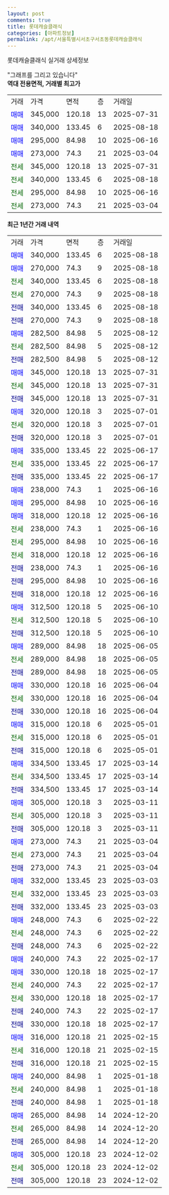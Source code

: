 ```yaml
---
layout: post
comments: true
title: 롯데캐슬클래식
categories: [아파트정보]
permalink: /apt/서울특별시서초구서초동롯데캐슬클래식
---
```


롯데캐슬클래식 실거래 상세정보

<script type="text/javascript">
  google.charts.load('current', {'packages':['line', 'corechart']});
  google.charts.setOnLoadCallback(drawChart);

  function drawChart() {
    var data = new google.visualization.DataTable();
    data.addColumn('date', '거래일');
    data.addColumn('number', "매매");
    data.addColumn('number', "전세");
    data.addColumn('number', "전매");

    data.addRows([[new Date(Date.parse("2025-08-18")), 340000, null, null], [new Date(Date.parse("2025-08-18")), 270000, null, null], [new Date(Date.parse("2025-08-18")), null, 340000, null], [new Date(Date.parse("2025-08-18")), null, 270000, null], [new Date(Date.parse("2025-08-18")), null, null, 340000], [new Date(Date.parse("2025-08-18")), null, null, 270000], [new Date(Date.parse("2025-08-12")), 282500, null, null], [new Date(Date.parse("2025-08-12")), null, 282500, null], [new Date(Date.parse("2025-08-12")), null, null, 282500], [new Date(Date.parse("2025-07-31")), 345000, null, null], [new Date(Date.parse("2025-07-31")), null, 345000, null], [new Date(Date.parse("2025-07-31")), null, null, 345000], [new Date(Date.parse("2025-07-01")), 320000, null, null], [new Date(Date.parse("2025-07-01")), null, 320000, null], [new Date(Date.parse("2025-07-01")), null, null, 320000], [new Date(Date.parse("2025-06-17")), 335000, null, null], [new Date(Date.parse("2025-06-17")), null, 335000, null], [new Date(Date.parse("2025-06-17")), null, null, 335000], [new Date(Date.parse("2025-06-16")), 238000, null, null], [new Date(Date.parse("2025-06-16")), 295000, null, null], [new Date(Date.parse("2025-06-16")), 318000, null, null], [new Date(Date.parse("2025-06-16")), null, 238000, null], [new Date(Date.parse("2025-06-16")), null, 295000, null], [new Date(Date.parse("2025-06-16")), null, 318000, null], [new Date(Date.parse("2025-06-16")), null, null, 238000], [new Date(Date.parse("2025-06-16")), null, null, 295000], [new Date(Date.parse("2025-06-16")), null, null, 318000], [new Date(Date.parse("2025-06-10")), 312500, null, null], [new Date(Date.parse("2025-06-10")), null, 312500, null], [new Date(Date.parse("2025-06-10")), null, null, 312500], [new Date(Date.parse("2025-06-05")), 289000, null, null], [new Date(Date.parse("2025-06-05")), null, 289000, null], [new Date(Date.parse("2025-06-05")), null, null, 289000], [new Date(Date.parse("2025-06-04")), 330000, null, null], [new Date(Date.parse("2025-06-04")), null, 330000, null], [new Date(Date.parse("2025-06-04")), null, null, 330000], [new Date(Date.parse("2025-05-01")), 315000, null, null], [new Date(Date.parse("2025-05-01")), null, 315000, null], [new Date(Date.parse("2025-05-01")), null, null, 315000], [new Date(Date.parse("2025-03-14")), 334500, null, null], [new Date(Date.parse("2025-03-14")), null, 334500, null], [new Date(Date.parse("2025-03-14")), null, null, 334500], [new Date(Date.parse("2025-03-11")), 305000, null, null], [new Date(Date.parse("2025-03-11")), null, 305000, null], [new Date(Date.parse("2025-03-11")), null, null, 305000], [new Date(Date.parse("2025-03-04")), 273000, null, null], [new Date(Date.parse("2025-03-04")), null, 273000, null], [new Date(Date.parse("2025-03-04")), null, null, 273000], [new Date(Date.parse("2025-03-03")), 332000, null, null], [new Date(Date.parse("2025-03-03")), null, 332000, null], [new Date(Date.parse("2025-03-03")), null, null, 332000], [new Date(Date.parse("2025-02-22")), 248000, null, null], [new Date(Date.parse("2025-02-22")), null, 248000, null], [new Date(Date.parse("2025-02-22")), null, null, 248000], [new Date(Date.parse("2025-02-17")), 240000, null, null], [new Date(Date.parse("2025-02-17")), 330000, null, null], [new Date(Date.parse("2025-02-17")), null, 240000, null], [new Date(Date.parse("2025-02-17")), null, 330000, null], [new Date(Date.parse("2025-02-17")), null, null, 240000], [new Date(Date.parse("2025-02-17")), null, null, 330000], [new Date(Date.parse("2025-02-15")), 316000, null, null], [new Date(Date.parse("2025-02-15")), null, 316000, null], [new Date(Date.parse("2025-02-15")), null, null, 316000], [new Date(Date.parse("2025-01-18")), 240000, null, null], [new Date(Date.parse("2025-01-18")), null, 240000, null], [new Date(Date.parse("2025-01-18")), null, null, 240000], [new Date(Date.parse("2024-12-20")), 265000, null, null], [new Date(Date.parse("2024-12-20")), null, 265000, null], [new Date(Date.parse("2024-12-20")), null, null, 265000], [new Date(Date.parse("2024-12-02")), 305000, null, null], [new Date(Date.parse("2024-12-02")), null, 305000, null], [new Date(Date.parse("2024-12-02")), null, null, 305000]]);

    var options = {
      hAxis: {
        format: 'yyyy/MM/dd'
      },    
      lineWidth: 0,
      pointsVisible: true,    
      title: '최근 1년간 유형별 실거래가 분포',
      legend: { position: 'bottom' }
    };

    var formatter = new google.visualization.NumberFormat({pattern:'###,###'} );
    formatter.format(data, 1);
    formatter.format(data, 2);
    
    setTimeout(function() {
        var chart = new google.visualization.LineChart(document.getElementById('columnchart_material'));
        chart.draw(data, (options));
        document.getElementById('loading').style.display = 'none';
    }, 200);
  }
</script>


<div id="loading" style="z-index:20; display: block; margin-left: 0px">"그래프를 그리고 있습니다"</div>
<div id="columnchart_material" style="width: 95%; margin-left: 0px; display: block"></div>
<!-- contents start -->
<b>역대 전용면적, 거래별 최고가</b>
<table class="sortable">
    <tr>
      <td>거래</td>
      <td>가격</td>
      <td>면적</td>
      <td>층</td>
      <td>거래일</td>
    </tr>
        <tr>
          <td><a style="color: blue">매매</a></td>
          <td>345,000</td>
          <td>120.18</td>
          <td>13</td>
          <td>2025-07-31</td>
        </tr>            <tr>
          <td><a style="color: blue">매매</a></td>
          <td>340,000</td>
          <td>133.45</td>
          <td>6</td>
          <td>2025-08-18</td>
        </tr>            <tr>
          <td><a style="color: blue">매매</a></td>
          <td>295,000</td>
          <td>84.98</td>
          <td>10</td>
          <td>2025-06-16</td>
        </tr>            <tr>
          <td><a style="color: blue">매매</a></td>
          <td>273,000</td>
          <td>74.3</td>
          <td>21</td>
          <td>2025-03-04</td>
        </tr>        
        <tr>
              <td><a style="color: darkgreen">전세</a></td>
              <td>345,000</td>
              <td>120.18</td>
              <td>13</td>
              <td>2025-07-31</td>
            </tr>            <tr>
              <td><a style="color: darkgreen">전세</a></td>
              <td>340,000</td>
              <td>133.45</td>
              <td>6</td>
              <td>2025-08-18</td>
            </tr>            <tr>
              <td><a style="color: darkgreen">전세</a></td>
              <td>295,000</td>
              <td>84.98</td>
              <td>10</td>
              <td>2025-06-16</td>
            </tr>            <tr>
              <td><a style="color: darkgreen">전세</a></td>
              <td>273,000</td>
              <td>74.3</td>
              <td>21</td>
              <td>2025-03-04</td>
            </tr>        
    
</table>

<b>최근 1년간 거래 내역</b>

<table class="sortable">
    <tr>
      <td>거래</td>
      <td>가격</td>
      <td>면적</td>
      <td>층</td>
      <td>거래일</td>
    </tr>
    <tr>
      <td><a style="color: blue">매매</a></td>
      <td>340,000</td>
      <td>133.45</td>
      <td>6</td>
      <td>2025-08-18</td>
    </tr>          <tr>
      <td><a style="color: blue">매매</a></td>
      <td>270,000</td>
      <td>74.3</td>
      <td>9</td>
      <td>2025-08-18</td>
    </tr>          <tr>
      <td><a style="color: darkgreen">전세</a></td>
      <td>340,000</td>
      <td>133.45</td>
      <td>6</td>
      <td>2025-08-18</td>
    </tr>          <tr>
      <td><a style="color: darkgreen">전세</a></td>
      <td>270,000</td>
      <td>74.3</td>
      <td>9</td>
      <td>2025-08-18</td>
    </tr>          <tr>
      <td><a style="color: darkblue">전매</a></td>
      <td>340,000</td>
      <td>133.45</td>
      <td>6</td>
      <td>2025-08-18</td>
    </tr>          <tr>
      <td><a style="color: darkblue">전매</a></td>
      <td>270,000</td>
      <td>74.3</td>
      <td>9</td>
      <td>2025-08-18</td>
    </tr>          <tr>
      <td><a style="color: blue">매매</a></td>
      <td>282,500</td>
      <td>84.98</td>
      <td>5</td>
      <td>2025-08-12</td>
    </tr>          <tr>
      <td><a style="color: darkgreen">전세</a></td>
      <td>282,500</td>
      <td>84.98</td>
      <td>5</td>
      <td>2025-08-12</td>
    </tr>          <tr>
      <td><a style="color: darkblue">전매</a></td>
      <td>282,500</td>
      <td>84.98</td>
      <td>5</td>
      <td>2025-08-12</td>
    </tr>          <tr>
      <td><a style="color: blue">매매</a></td>
      <td>345,000</td>
      <td>120.18</td>
      <td>13</td>
      <td>2025-07-31</td>
    </tr>          <tr>
      <td><a style="color: darkgreen">전세</a></td>
      <td>345,000</td>
      <td>120.18</td>
      <td>13</td>
      <td>2025-07-31</td>
    </tr>          <tr>
      <td><a style="color: darkblue">전매</a></td>
      <td>345,000</td>
      <td>120.18</td>
      <td>13</td>
      <td>2025-07-31</td>
    </tr>          <tr>
      <td><a style="color: blue">매매</a></td>
      <td>320,000</td>
      <td>120.18</td>
      <td>3</td>
      <td>2025-07-01</td>
    </tr>          <tr>
      <td><a style="color: darkgreen">전세</a></td>
      <td>320,000</td>
      <td>120.18</td>
      <td>3</td>
      <td>2025-07-01</td>
    </tr>          <tr>
      <td><a style="color: darkblue">전매</a></td>
      <td>320,000</td>
      <td>120.18</td>
      <td>3</td>
      <td>2025-07-01</td>
    </tr>          <tr>
      <td><a style="color: blue">매매</a></td>
      <td>335,000</td>
      <td>133.45</td>
      <td>22</td>
      <td>2025-06-17</td>
    </tr>          <tr>
      <td><a style="color: darkgreen">전세</a></td>
      <td>335,000</td>
      <td>133.45</td>
      <td>22</td>
      <td>2025-06-17</td>
    </tr>          <tr>
      <td><a style="color: darkblue">전매</a></td>
      <td>335,000</td>
      <td>133.45</td>
      <td>22</td>
      <td>2025-06-17</td>
    </tr>          <tr>
      <td><a style="color: blue">매매</a></td>
      <td>238,000</td>
      <td>74.3</td>
      <td>1</td>
      <td>2025-06-16</td>
    </tr>          <tr>
      <td><a style="color: blue">매매</a></td>
      <td>295,000</td>
      <td>84.98</td>
      <td>10</td>
      <td>2025-06-16</td>
    </tr>          <tr>
      <td><a style="color: blue">매매</a></td>
      <td>318,000</td>
      <td>120.18</td>
      <td>12</td>
      <td>2025-06-16</td>
    </tr>          <tr>
      <td><a style="color: darkgreen">전세</a></td>
      <td>238,000</td>
      <td>74.3</td>
      <td>1</td>
      <td>2025-06-16</td>
    </tr>          <tr>
      <td><a style="color: darkgreen">전세</a></td>
      <td>295,000</td>
      <td>84.98</td>
      <td>10</td>
      <td>2025-06-16</td>
    </tr>          <tr>
      <td><a style="color: darkgreen">전세</a></td>
      <td>318,000</td>
      <td>120.18</td>
      <td>12</td>
      <td>2025-06-16</td>
    </tr>          <tr>
      <td><a style="color: darkblue">전매</a></td>
      <td>238,000</td>
      <td>74.3</td>
      <td>1</td>
      <td>2025-06-16</td>
    </tr>          <tr>
      <td><a style="color: darkblue">전매</a></td>
      <td>295,000</td>
      <td>84.98</td>
      <td>10</td>
      <td>2025-06-16</td>
    </tr>          <tr>
      <td><a style="color: darkblue">전매</a></td>
      <td>318,000</td>
      <td>120.18</td>
      <td>12</td>
      <td>2025-06-16</td>
    </tr>          <tr>
      <td><a style="color: blue">매매</a></td>
      <td>312,500</td>
      <td>120.18</td>
      <td>5</td>
      <td>2025-06-10</td>
    </tr>          <tr>
      <td><a style="color: darkgreen">전세</a></td>
      <td>312,500</td>
      <td>120.18</td>
      <td>5</td>
      <td>2025-06-10</td>
    </tr>          <tr>
      <td><a style="color: darkblue">전매</a></td>
      <td>312,500</td>
      <td>120.18</td>
      <td>5</td>
      <td>2025-06-10</td>
    </tr>          <tr>
      <td><a style="color: blue">매매</a></td>
      <td>289,000</td>
      <td>84.98</td>
      <td>18</td>
      <td>2025-06-05</td>
    </tr>          <tr>
      <td><a style="color: darkgreen">전세</a></td>
      <td>289,000</td>
      <td>84.98</td>
      <td>18</td>
      <td>2025-06-05</td>
    </tr>          <tr>
      <td><a style="color: darkblue">전매</a></td>
      <td>289,000</td>
      <td>84.98</td>
      <td>18</td>
      <td>2025-06-05</td>
    </tr>          <tr>
      <td><a style="color: blue">매매</a></td>
      <td>330,000</td>
      <td>120.18</td>
      <td>16</td>
      <td>2025-06-04</td>
    </tr>          <tr>
      <td><a style="color: darkgreen">전세</a></td>
      <td>330,000</td>
      <td>120.18</td>
      <td>16</td>
      <td>2025-06-04</td>
    </tr>          <tr>
      <td><a style="color: darkblue">전매</a></td>
      <td>330,000</td>
      <td>120.18</td>
      <td>16</td>
      <td>2025-06-04</td>
    </tr>          <tr>
      <td><a style="color: blue">매매</a></td>
      <td>315,000</td>
      <td>120.18</td>
      <td>6</td>
      <td>2025-05-01</td>
    </tr>          <tr>
      <td><a style="color: darkgreen">전세</a></td>
      <td>315,000</td>
      <td>120.18</td>
      <td>6</td>
      <td>2025-05-01</td>
    </tr>          <tr>
      <td><a style="color: darkblue">전매</a></td>
      <td>315,000</td>
      <td>120.18</td>
      <td>6</td>
      <td>2025-05-01</td>
    </tr>          <tr>
      <td><a style="color: blue">매매</a></td>
      <td>334,500</td>
      <td>133.45</td>
      <td>17</td>
      <td>2025-03-14</td>
    </tr>          <tr>
      <td><a style="color: darkgreen">전세</a></td>
      <td>334,500</td>
      <td>133.45</td>
      <td>17</td>
      <td>2025-03-14</td>
    </tr>          <tr>
      <td><a style="color: darkblue">전매</a></td>
      <td>334,500</td>
      <td>133.45</td>
      <td>17</td>
      <td>2025-03-14</td>
    </tr>          <tr>
      <td><a style="color: blue">매매</a></td>
      <td>305,000</td>
      <td>120.18</td>
      <td>3</td>
      <td>2025-03-11</td>
    </tr>          <tr>
      <td><a style="color: darkgreen">전세</a></td>
      <td>305,000</td>
      <td>120.18</td>
      <td>3</td>
      <td>2025-03-11</td>
    </tr>          <tr>
      <td><a style="color: darkblue">전매</a></td>
      <td>305,000</td>
      <td>120.18</td>
      <td>3</td>
      <td>2025-03-11</td>
    </tr>          <tr>
      <td><a style="color: blue">매매</a></td>
      <td>273,000</td>
      <td>74.3</td>
      <td>21</td>
      <td>2025-03-04</td>
    </tr>          <tr>
      <td><a style="color: darkgreen">전세</a></td>
      <td>273,000</td>
      <td>74.3</td>
      <td>21</td>
      <td>2025-03-04</td>
    </tr>          <tr>
      <td><a style="color: darkblue">전매</a></td>
      <td>273,000</td>
      <td>74.3</td>
      <td>21</td>
      <td>2025-03-04</td>
    </tr>          <tr>
      <td><a style="color: blue">매매</a></td>
      <td>332,000</td>
      <td>133.45</td>
      <td>23</td>
      <td>2025-03-03</td>
    </tr>          <tr>
      <td><a style="color: darkgreen">전세</a></td>
      <td>332,000</td>
      <td>133.45</td>
      <td>23</td>
      <td>2025-03-03</td>
    </tr>          <tr>
      <td><a style="color: darkblue">전매</a></td>
      <td>332,000</td>
      <td>133.45</td>
      <td>23</td>
      <td>2025-03-03</td>
    </tr>          <tr>
      <td><a style="color: blue">매매</a></td>
      <td>248,000</td>
      <td>74.3</td>
      <td>6</td>
      <td>2025-02-22</td>
    </tr>          <tr>
      <td><a style="color: darkgreen">전세</a></td>
      <td>248,000</td>
      <td>74.3</td>
      <td>6</td>
      <td>2025-02-22</td>
    </tr>          <tr>
      <td><a style="color: darkblue">전매</a></td>
      <td>248,000</td>
      <td>74.3</td>
      <td>6</td>
      <td>2025-02-22</td>
    </tr>          <tr>
      <td><a style="color: blue">매매</a></td>
      <td>240,000</td>
      <td>74.3</td>
      <td>22</td>
      <td>2025-02-17</td>
    </tr>          <tr>
      <td><a style="color: blue">매매</a></td>
      <td>330,000</td>
      <td>120.18</td>
      <td>18</td>
      <td>2025-02-17</td>
    </tr>          <tr>
      <td><a style="color: darkgreen">전세</a></td>
      <td>240,000</td>
      <td>74.3</td>
      <td>22</td>
      <td>2025-02-17</td>
    </tr>          <tr>
      <td><a style="color: darkgreen">전세</a></td>
      <td>330,000</td>
      <td>120.18</td>
      <td>18</td>
      <td>2025-02-17</td>
    </tr>          <tr>
      <td><a style="color: darkblue">전매</a></td>
      <td>240,000</td>
      <td>74.3</td>
      <td>22</td>
      <td>2025-02-17</td>
    </tr>          <tr>
      <td><a style="color: darkblue">전매</a></td>
      <td>330,000</td>
      <td>120.18</td>
      <td>18</td>
      <td>2025-02-17</td>
    </tr>          <tr>
      <td><a style="color: blue">매매</a></td>
      <td>316,000</td>
      <td>120.18</td>
      <td>21</td>
      <td>2025-02-15</td>
    </tr>          <tr>
      <td><a style="color: darkgreen">전세</a></td>
      <td>316,000</td>
      <td>120.18</td>
      <td>21</td>
      <td>2025-02-15</td>
    </tr>          <tr>
      <td><a style="color: darkblue">전매</a></td>
      <td>316,000</td>
      <td>120.18</td>
      <td>21</td>
      <td>2025-02-15</td>
    </tr>          <tr>
      <td><a style="color: blue">매매</a></td>
      <td>240,000</td>
      <td>84.98</td>
      <td>1</td>
      <td>2025-01-18</td>
    </tr>          <tr>
      <td><a style="color: darkgreen">전세</a></td>
      <td>240,000</td>
      <td>84.98</td>
      <td>1</td>
      <td>2025-01-18</td>
    </tr>          <tr>
      <td><a style="color: darkblue">전매</a></td>
      <td>240,000</td>
      <td>84.98</td>
      <td>1</td>
      <td>2025-01-18</td>
    </tr>          <tr>
      <td><a style="color: blue">매매</a></td>
      <td>265,000</td>
      <td>84.98</td>
      <td>14</td>
      <td>2024-12-20</td>
    </tr>          <tr>
      <td><a style="color: darkgreen">전세</a></td>
      <td>265,000</td>
      <td>84.98</td>
      <td>14</td>
      <td>2024-12-20</td>
    </tr>          <tr>
      <td><a style="color: darkblue">전매</a></td>
      <td>265,000</td>
      <td>84.98</td>
      <td>14</td>
      <td>2024-12-20</td>
    </tr>          <tr>
      <td><a style="color: blue">매매</a></td>
      <td>305,000</td>
      <td>120.18</td>
      <td>23</td>
      <td>2024-12-02</td>
    </tr>          <tr>
      <td><a style="color: darkgreen">전세</a></td>
      <td>305,000</td>
      <td>120.18</td>
      <td>23</td>
      <td>2024-12-02</td>
    </tr>          <tr>
      <td><a style="color: darkblue">전매</a></td>
      <td>305,000</td>
      <td>120.18</td>
      <td>23</td>
      <td>2024-12-02</td>
    </tr>      </table>
<!-- contents end -->    

